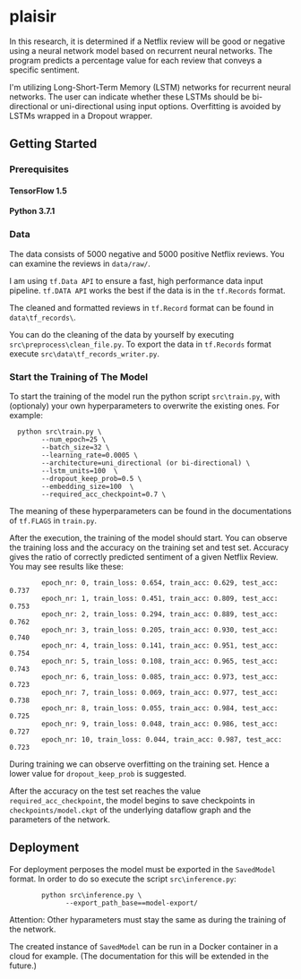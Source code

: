 # plaisir

In this research, it is determined if a Netflix review will be good or negative using a neural network model based on recurrent neural networks. The program predicts a percentage value for each review that conveys a specific sentiment.

I'm utilizing Long-Short-Term Memory (LSTM) networks for recurrent neural networks. The user can indicate whether these LSTMs should be bi-directional or uni-directional using input options. Overfitting is avoided by LSTMs wrapped in a Dropout wrapper.

## Getting Started
### Prerequisites

#### TensorFlow 1.5

#### Python 3.7.1

### Data

The data consists of 5000 negative and 5000 positive Netflix reviews. You can examine the reviews in `data/raw/`.

I am using `tf.Data API` to ensure a fast, high performance data input pipeline. `tf.DATA API` works the best if the data is in the  `tf.Records` format.

The cleaned and formatted reviews in `tf.Record` format can be found in `data\tf_records\`.

You can do the cleaning of the data by yourself by executing `src\preprocess\clean_file.py`. To export the data in `tf.Records` format execute `src\data\tf_records_writer.py`.

### Start the Training of The Model

To start the training of the model run the python script `src\train.py`, with (optionaly) your own hyperparameters to overwrite the existing ones. For example:

      python src\train.py \
            --num_epoch=25 \
            --batch_size=32 \
            --learning_rate=0.0005 \
            --architecture=uni_directional (or bi-directional) \
            --lstm_units=100  \
            --dropout_keep_prob=0.5 \
            --embedding_size=100  \
            --required_acc_checkpoint=0.7 \
            
The meaning of these hyperparameters can be found in the documentations of `tf.FLAGS` in `train.py`.        

After the execution, the training of the model should start. You can observe the training loss and the accuracy on the training set and test set. Accuracy gives the ratio of correctly predicted sentiment of a given Netflix Review. You may see results like these:
       
            epoch_nr: 0, train_loss: 0.654, train_acc: 0.629, test_acc: 0.737
            epoch_nr: 1, train_loss: 0.451, train_acc: 0.809, test_acc: 0.753
            epoch_nr: 2, train_loss: 0.294, train_acc: 0.889, test_acc: 0.762
            epoch_nr: 3, train_loss: 0.205, train_acc: 0.930, test_acc: 0.740
            epoch_nr: 4, train_loss: 0.141, train_acc: 0.951, test_acc: 0.754
            epoch_nr: 5, train_loss: 0.108, train_acc: 0.965, test_acc: 0.743
            epoch_nr: 6, train_loss: 0.085, train_acc: 0.973, test_acc: 0.723
            epoch_nr: 7, train_loss: 0.069, train_acc: 0.977, test_acc: 0.738
            epoch_nr: 8, train_loss: 0.055, train_acc: 0.984, test_acc: 0.725
            epoch_nr: 9, train_loss: 0.048, train_acc: 0.986, test_acc: 0.727
            epoch_nr: 10, train_loss: 0.044, train_acc: 0.987, test_acc: 0.723

During training we can observe overfitting on the training set. Hence a lower value for `dropout_keep_prob` is suggested. 

After the accuracy on the test set reaches the value `required_acc_checkpoint`, the model begins to save checkpoints in `checkpoints/model.ckpt` of the underlying dataflow graph and the parameters of the network.
            

## Deployment

For deployment perposes the model must be exported in the `SavedModel` format. In order to do so execute the script `src\inference.py`:

            python src\inference.py \
                  --export_path_base==model-export/
      
Attention: Other hyparameters must stay the same as during the training of the network.

The created instance of `SavedModel` can be run in a Docker container in a cloud for example. (The documentation for this will be extended in the future.)


